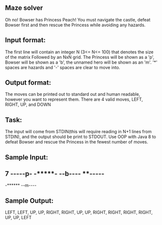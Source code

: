 ## Maze solver
Oh no! Bowser has Princess Peach! You must navigate the castle, defeat Bowser first and then rescue
the Princess while avoiding any hazards.
## Input format:
The first line will contain an integer N (3<= N<= 100) that denotes the size of the matrix
Followed by an NxN grid. The Princess will be shown as a 'p', Bowser will be shown as a 'b',
the unnamed hero will be shown as an 'm'. '*' spaces are hazards and '-' spaces are clear to move into.
## Output format:
The moves can be printed out to standard out and human readable, however you want to represent
them.
There are 4 valid moves, LEFT, RIGHT, UP, and DOWN
## Task:
The input will come from STDIN(this will require reading in N+1 lines
from STDIN), and the output should be print to STDOUT. Use OOP with
Java 8 to defeat Bowser and rescue the Princess in the fewest number
of moves.
## Sample Input:
7
-----p-
-*****-
--b----
**-----
-------
-******
--m----
## Sample Output:
LEFT, LEFT, UP, UP, RIGHT, RIGHT, UP, UP, RIGHT, RIGHT, RIGHT,
RIGHT, UP, UP, LEFT
